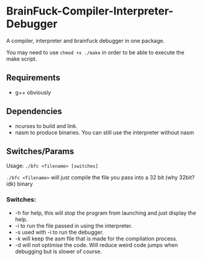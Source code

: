 # BrainFuck-Compiler-Interpreter-Debugger
A compiler, interpreter and brainfuck debugger in one package.

You may need to use `chmod +x ./make` in order to be able to execute the make script.

## Requirements
  * g++ obviously

## Dependencies
  * ncurses to build and link. 
  * nasm to produce binaries. You can still use the interpreter without nasm

## Switches/Params

Usage: `./bfc <filename> [switches]`

`./bfc <filename>` will just compile the file you pass into a 32 bit (why 32bit? idk) binary

### Switches:
  * -h for help, this will stop the program from launching and just display the help.
  * -i to run the file passed in using the interpreter.
  * -s used with -i to run the debugger.
  * -k will keep the asm file that is made for the compilation process.
  * -d will not optimise the code. Will reduce weird code jumps when debugging but is slower of course.
